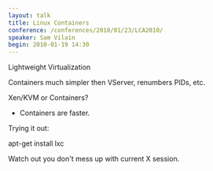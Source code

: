 ```yaml
---
layout: talk
title: Linux Containers
conference: /conferences/2010/01/23/LCA2010/
speaker: Sam Vilain
begin: 2010-01-19 14:30
---
```

Lightweight Virtualization

Containers much simpler then VServer, renumbers PIDs, etc.

Xen/KVM or Containers?

* Containers are faster.

Trying it out:

   apt-get install lxc

Watch out you don't mess up with current X session.
